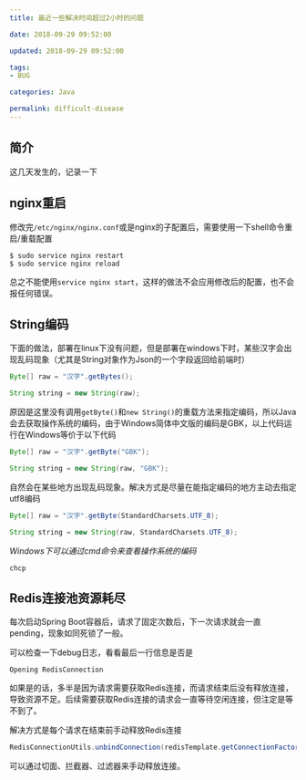 ```yaml
---
title: 最近一些解决时间超过2小时的问题

date: 2018-09-29 09:52:00

updated: 2018-09-29 09:52:00

tags:
- BUG

categories: Java

permalink: difficult-disease
---
```




## 简介

这几天发生的，记录一下



## nginx重启

修改完`/etc/nginx/nginx.conf`或是nginx的子配置后，需要使用一下shell命令重启/重载配置

~~~shell
$ sudo service nginx restart
$ sudo service nginx reload
~~~



总之不能使用`service nginx start`，这样的做法不会应用修改后的配置，也不会报任何错误。



## String编码

下面的做法，部署在linux下没有问题，但是部署在windows下时，某些汉字会出现乱码现象（尤其是String对象作为Json的一个字段返回给前端时）

```java
Byte[] raw = "汉字".getBytes();

String string = new String(raw);
```



原因是这里没有调用`getByte()`和`new String()`的重载方法来指定编码，所以Java会去获取操作系统的编码，由于Windows简体中文版的编码是GBK，以上代码运行在Windows等价于以下代码

~~~java
Byte[] raw = "汉字".getByte("GBK");

String string = new String(raw, "GBK");
~~~



自然会在某些地方出现乱码现象。解决方式是尽量在能指定编码的地方主动去指定utf8编码

~~~java
Byte[] raw = "汉字".getByte(StandardCharsets.UTF_8);

String string = new String(raw, StandardCharsets.UTF_8);
~~~



*Windows下可以通过cmd命令来查看操作系统的编码*

~~~shell
chcp
~~~



## Redis连接池资源耗尽

每次启动Spring Boot容器后，请求了固定次数后，下一次请求就会一直pending，现象如同死锁了一般。

可以检查一下debug日志，看看最后一行信息是否是

~~~
Opening RedisConnection
~~~



如果是的话，多半是因为请求需要获取Redis连接，而请求结束后没有释放连接，导致资源不足。后续需要获取Redis连接的请求会一直等待空闲连接，但注定是等不到了。



解决方式是每个请求在结束前手动释放Redis连接

~~~java
RedisConnectionUtils.unbindConnection(redisTemplate.getConnectionFactory());
~~~



可以通过切面、拦截器、过滤器来手动释放连接。
